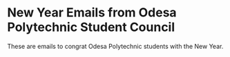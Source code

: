 # New Year Emails from Odesa Polytechnic Student Council

These are emails to congrat Odesa Polytechnic students with the New Year.
